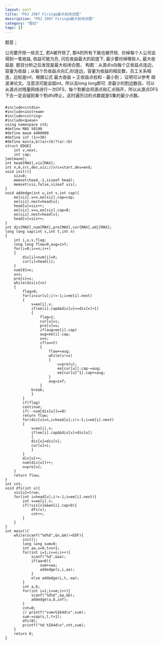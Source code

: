 ```yaml
---
layout: post
title: "POJ 2987 Firing&最大权闭合图"
description: "POJ 2987 Firing&最大权闭合图"
category: "图论"
tags: []
---
```



题意；

公司要开除一些员工, 若A被开除了, 那A的所有下属也被开除,  炒掉每个人公司会得到一笔收益, 收益可能为负, 问在收益最大的前提下, 最少要炒掉哪些人, 最大收益是.
题目分析之后发现是最大权闭合图，
构图：从源点s向每个正收益点连边，容量为收益；从每个负收益点向汇点t连边，容量为收益的相反数，员工关系相连，边权是inf。根据公式
最大收益 = 正收益点权和 - 最小割；
证明可以参考
胡波涛论文。注意流可能会超int，所以去long long即可.
求最少的割边数目，可以从源点对残量网络进行一次DFS，每个割都会将源点和汇点隔开，所以从源点DFS下去一定会碰到某个割dfs停止，这时遍历过的点数就是S集的最少点数。

###

	#include<cstdio>
	#include<iostream>
	#include<cstring>
	#include<queue>
	using namespace std;
	#define MAX 50100
	#define maxm 4400000
	#define inf (1<<30)
	#define min(a,b)(a)<(b)?(a):(b)
	struct EDGE{
		int v,next;
		int cap;
	}ee[maxm];
	int head[MAX],vis[MAX];
	int n,m,src,des,siz;//src=start,des=end;
	void init(){
		siz=0;
		memset(head,-1,sizeof head);
		memset(vis,false,sizeof vis);
	}
	void addedge(int u,int v,int cap){
		ee[siz].v=v,ee[siz].cap=cap;
		ee[siz].next=head[u];
		head[u]=siz++;
		ee[siz].v=u,ee[siz].cap=0;
		ee[siz].next=head[v];
		head[v]=siz++;
	}
	int dis[MAX],num[MAX],pre[MAX],cur[MAX],adj[MAX];
	long long sap(int s,int t,int n)
	{
		int i,u,v,flag;
		long long flow=0,aug=inf;
		for(i=0;i<=n;i++)
		{
			dis[i]=num[i]=0;
			cur[i]=head[i];
		}
		num[0]=n;
		u=s;
		pre[s]=s;
		while(dis[s]<n)
		{
			flag=0;
			for(i=cur[u];i!=-1;i=ee[i].next)
			{
				v=ee[i].v;
				if(ee[i].cap&&dis[u]==dis[v]+1)
				{
					flag=1;
					cur[u]=i;
					pre[v]=u;
					if(aug>ee[i].cap)
					aug=ee[i].cap;
					u=v;
					if(u==t)
					{
						flow+=aug;
						while(u!=s)
						{
							u=pre[u];
							ee[cur[u]].cap-=aug;
							ee[cur[u]^1].cap+=aug;
						}
						aug=inf;
					}
				break;
				}
			}
			if(flag)
			continue;
			if(--num[dis[u]]==0)
			return flow;
			for(dis[u]=n,i=head[u];i!=-1;i=ee[i].next)
			{
				v=ee[i].v;
				if(ee[i].cap&&dis[v]<dis[u])
				{
				dis[u]=dis[v];
				cur[u]=i;
				}
			}
			dis[u]++;
			num[dis[u]]++;
			u=pre[u];
		}
		return flow;
	}
	int cnt;
	void dfs(int u){
		vis[u]=true;
		for(int i=head[u];i!=-1;i=ee[i].next){
			int v=ee[i].v;
			if(!vis[v]&&ee[i].cap>0){
				dfs(v);
				cnt++;
			}
		}
	}
	int main(){
		while(scanf("%d%d",&n,&m)!=EOF){
			init();
			long long sum=0;
			int aa,s=0,t=n+1;
			for(int i=1;i<=n;i++){
				scanf("%d",&aa);
				if(aa>0){
					sum+=aa;
					addedge(s,i,aa);
				}
				else addedge(i,t,-aa);
			}
			int a,b;
			for(int i=1;i<=m;i++){
				scanf("%d%d",&a,&b);
				addedge(a,b,inf);
			}
			cnt=0;
			// printf("sum=%I64d\n",sum);
			sum-=sap(s,t,t+1);
			dfs(0);
			printf("%d %I64d\n",cnt,sum);
		}
		return 0;
	}

###

